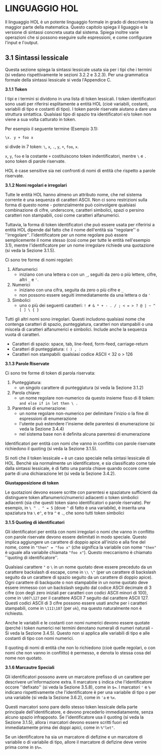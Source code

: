 LINGUAGGIO HOL
=============

Il linguaggio HOL è un potente linguaggio formale in grado di descrivere la maggior parte della matematica. Questo capitolo spiega il liguaggio e la versione di sintassi concreta usata dal sistema. Spiega inoltre varie operazioni che si possono eseguire sulle espressioni, e come configurare l'input e l'output.

3.1 Sintassi lessicale
------------

Questa sezione spiega la sintassi lessicale usata sia per i tipi che i termini (si vedano rispettivamente le sezioni 3.2.2 e 3.2.3). Per una grammatica formale della sintassi lessicale si veda l'Appendice C.

**3.1.1 Token**

I tipi e i termini si dividono in una lista di token lessicali. I token identificatori sono usati per riferirsi esplitamente a entità HOL (cioè variabili, costanti, variabili di tipo e costanti di tipo). I token parole riservate aiutano a dare una struttura sintattica. Qualsiasi tipo di spazio tra identificatori e/o token non viene a sua volta catturato in token.

Per esempio il seguente termine (Esempio 3.1):

`\x. y + foo x`

si divde in 7 token: `\`, `x`, `.`, `y`, `+`, `foo`, `x`. 

`x`, `y`, `foo` e la costante `+` costituiscono token indentificatori, mentre `\` e `.` sono token di parole riservate.

HOL è case sensitive sia nei confronti di nomi di entità che rispetto a parole riservate.

**3.1.2 Nomi regolari e irregolari**

Tutte le entità HOL hanno almeno un attributo nome, che nel sistema corrente è una sequenza 
di caratteri ASCII. Non ci sono restrizioni sulla forma di questo nome - potenzialmente può coinvolgere qualsiasi combinazione di cifre, underscore, caratteri simbolici, spazi o persino caratteri non stampabili, così come caratteri alfanumerici.

Tuttavia, la forma di token identificatori che può essere usata per riferirisi a entità HOL dipende dal fatto che il nome dell'entità sia ''regolare'' o ''irregolare''. l'identificatore per un nome regolare può essere semplicemente il nome stesso (così come per tutte le entità nell'esempio 3.1), mentre l'identificatore per un nome irregolare richiede una quotazione (si veda la Sezione 3.1.5).

Ci sono tre forme di nomi regolari:

1. Alfanumerici
    - iniziano con una lettera o con un `_`, seguiti da zero o più lettere, cifre, altri `_` e `'`.
2. Numerici
    - iniziano con una cifra, seguita da zero o più cifre e `_`
    - non possono essere seguiti immediatamente da una lettera o da `'`
3. Simbolici
    - uno o più dei seguenti caratteri: `! # & * + - . / ; < = > ? @ | ~ ^ [ ] \ { }`

Tutti gli altri nomi sono irregolari. Questi includono qualsiasi nome che contenga caratteri di spazio, punteggiatura, caratteri non stampabili o una miscela di caratteri alfanumerici e simbolici. Include anche la sequenza vuota di caratteri.

- Caratteri di spazio: space, tab, line-feed, form-feed, carriage-return
- Caratteri di punteggiatura: `( ) , :`
- Caratteri non stampabili: qualsiasi codice ASCII < 32 o > 126

**3.1.3 Parole Riservate**

Ci sono tre forme di token di parola riservata:

1. Punteggiatura:
    - un singolo carattere di punteggiatura (si veda la Sezione 3.1.2)
2. Parola chiave:
    - un nome regolare non-numerico da questo insieme fisso di 8 token: `and else if in let then \ .`
3. Parentesi di enumerazione:
    - un nome regolare non-numerico per delimitare l'inizio o la fine di espressioni di enumerazione
    - l'utente può estendere l'insieme delle parentesi di enumerazione (si veda la Sezione 3.4.4)
    - nel sistema base non è definita alcuna parentesi di enumerazione 

Identificatori per entità con nomi che vanno in conflitto con parole riservate richiedono il quoting (si veda la Sezione 3.1.5).

Si noti che il token lessicale `=` è un caso speciale nella sintasi lessicale di HOL. Benchè sia normalmente un identificatore, e sia classificato come tale dalla sintassi lessicale, è di fatto una parola chiave quando occore come parte di una dichiarazione let (si veda la Sezione 3.4.2).

**Giustapposizione di token**

Le quotazioni devono essere scritte con parentesi e spaziature sufficienti da distinguere token alfanumerici/numerici adiacenti o token simbolici adiacenti (sia che questi token siano identificatori o parole riservate). Per esempio, in `\ ^ . ^ = 5` (dove `^` di fatto è una variabile), è inserita una spaziatura tra `\` e`^`, e tra `^` e `.`, che sono tutti token simbolici

**3.1.5 Quoting di identificatori**

Gli identificatori per entità con nomi irregolari o nomi che vanno in conflitto con parole riservate devono essere delimitati in modo speciale. Questo implica aggiungere un carattere di doppio apice all'inizio e alla fine del nome, come in `"then" = "foo x"` (che significa la variabile con nome `"then"` è uguale alla variabile chiamata `"foo x"`). Questo meccanismo è chiamato ''quoting di identificatore''.

Qualsiasi carattere `"` o `\` in un nome quotato deve essere preceduto da un carattere backslash di escape, come in `\\ \"` (per un carattere di backslash seguito da un carattere di spazio seguito da un carattere di doppio apice). Ogni carattere di backquote o non stampabilie in un nome quotato deve essere immesso con un backslash seguito dal codice ASCII decimale di 3 cifre (con degli zero iniziali per caratteri con codici ASCII minori di 100), come in `\007\127` per il carattere ASCII 7 seguito dal carattere ASCII 127. Questi codici ASCII di 3 cifre possono essere usati anche per i caratteri stampabili, come in `\111\107` (per `ok`), ma questo naturalmente non è richiesto.

Anche le variabili e le costanti con nomi numerici devono essere quotate (perché i token numerici nei termini denotano numerali di numeri naturali - Si veda la Sezione 3.4.5). Questo non si applica alle variabili di tipo e alle costanti di tipo con nomi numerici.

Il quoting di nomi di entità che non lo richiedono (cioè quelle regolari, o con nomi che non vanno in conflitto) è permesso, e denota lo stessa cosa del nome non quotato.

**3.1.6 Marcautre Speciali**

Gli identificatori possono avere un marcatore prefisso di un carattere per descrivere un'informazione extra. Il marcatore `$` indica che l'identificatore occore ''defixato'' (si veda la Sezione 3.5.8), come in `$=`. I marcatori `'` e `%` indicano rispettivamente che l'identificatore è per una variabile di tipo o per una variabile (si veda la Sezione 3.6.2), come in `'a` e `%x`.

Questi marcatori sono pare dello stesso token lessicale della parte principale dell'identificatore, e devono precederlo immediatamente, senza alcuno spazio infrapposto. Se l'identificatore usa il quoting (si veda la Sezione 3.1.5), allora i marcatori devono essere scritti fuori ed immediatamente prima dei doppi apici, come in `%"let"`.

Se un identificatore ha sia un marcatore di defizine e un marcatore di variabile o di variabile di tipo, allore il marcatore di defizine deve venire prima come in `$%=`.
